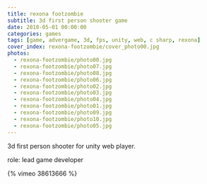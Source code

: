 ```yaml
---
title: rexona footzombie
subtitle: 3d first person shooter game
date: 2010-05-01 00:00:00
categories: games
tags: [game, advergame, 3d, fps, unity, web, c sharp, rexona]
cover_index: rexona-footzombie/cover_photo00.jpg
photos:
  - rexona-footzombie/photo00.jpg
  - rexona-footzombie/photo07.jpg
  - rexona-footzombie/photo08.jpg
  - rexona-footzombie/photo06.jpg
  - rexona-footzombie/photo02.jpg
  - rexona-footzombie/photo03.jpg
  - rexona-footzombie/photo04.jpg
  - rexona-footzombie/photo01.jpg
  - rexona-footzombie/photo09.jpg
  - rexona-footzombie/photo10.jpg
  - rexona-footzombie/photo05.jpg
---
```

3d first person shooter for unity web player.

role: lead game developer

{% vimeo 38613666 %}
